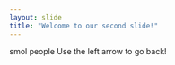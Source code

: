 ```yaml
---
layout: slide
title: "Welcome to our second slide!"
---
```

smol people
Use the left arrow to go back!
